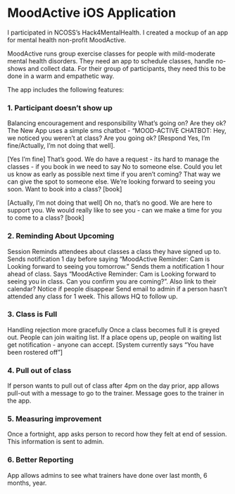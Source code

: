 # MoodActive iOS Application 

I participated in NCOSS’s Hack4MentalHealth. I created a mockup of an app for mental health non-profit MoodActive.  

MoodActive runs group exercise classes for people with mild-moderate mental health disorders.  They need an app to schedule
classes, handle no-shows and collect data.  For their group of participants, they need this to be done in a warm and empathetic way.  

The app includes the following features:

### 1. Participant doesn’t show up
Balancing encouragement and responsibility What’s going on? Are they ok?  The New App uses a simple sms chatbot - “MOOD-ACTIVE CHATBOT: Hey, we noticed you weren’t at class? Are you going ok?  [Respond Yes, I’m fine/Actually, I’m not doing that well].   

[Yes I’m fine] That’s good.  We do have a request - its hard to manage the classes - if you book in we need to say No to someone else.  Could you let us know as early as possible next time if you aren’t coming? That way we can give the spot to someone else.  We’re looking forward to seeing you soon.  Want to book into a class? [book] 

[Actually, I’m not doing that well] Oh no, that’s no good.  We are here to support you.  We would really like to see you - can we make a time for you to come to a class? [book]    

### 2. Reminding About Upcoming 
Session Reminds attendees about classes a class they have signed up to.  Sends notification 1 day before saying “MoodActive Reminder: Cam is Looking forward to seeing you tomorrow.”  Sends them a notification 1 hour ahead of class.  Says “MoodActive Reminder: Cam is Looking forward to seeing you in class.  Can you confirm you are coming?”.  Also link to their calendar?  Notice if people disappear Send email to admin if a person hasn’t attended any class for 1 week.  This allows HQ to follow up.   
### 3. Class is Full 
Handling rejection more gracefully Once a class becomes full it is greyed out.  People can join waiting list.  If a place opens up, people on waiting list get notification - anyone can accept.  [System currently says “You have been rostered off”] 

### 4. Pull out of class 
If person wants to pull out of class after 4pm on the day prior, app allows pull-out with a message to go to the trainer.  Message goes to the trainer in the app.

### 5. Measuring improvement
Once a fortnight, app asks person to record how they felt at end of session.  This information is sent to admin.

### 6. Better Reporting
App allows admins to see what trainers have done over last month, 6 months, year.



